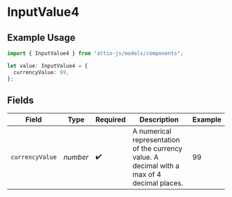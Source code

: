 # InputValue4

## Example Usage

```typescript
import { InputValue4 } from "attio-js/models/components";

let value: InputValue4 = {
  currencyValue: 99,
};
```

## Fields

| Field                                                                                       | Type                                                                                        | Required                                                                                    | Description                                                                                 | Example                                                                                     |
| ------------------------------------------------------------------------------------------- | ------------------------------------------------------------------------------------------- | ------------------------------------------------------------------------------------------- | ------------------------------------------------------------------------------------------- | ------------------------------------------------------------------------------------------- |
| `currencyValue`                                                                             | *number*                                                                                    | :heavy_check_mark:                                                                          | A numerical representation of the currency value. A decimal with a max of 4 decimal places. | 99                                                                                          |